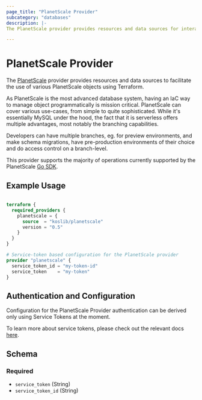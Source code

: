 ```yaml
---
page_title: "PlanetScale Provider"
subcategory: "databases"
description: |-
The PlanetScale provider provides resources and data sources for interacting with PlanetScale.

---
```


# PlanetScale Provider

The [PlanetScale](https://planetscale.com) provider provides resources and data sources to facilitate the use of
various PlanetScale objects using Terraform.

As PlanetScale is the most advanced database system, having an IaC way to manage object programmatically is mission
critical. PlanetScale can cover various use-cases, from simple to quite sophisticated. While it's essentially MySQL
under the hood, the fact that it is serverless offers multiple advantages, most notably the branching capabilities.

Developers can have multiple branches, eg. for preview environments, and make schema migrations, have pre-production
environments of their choice and do access control on a branch-level.

This provider supports the majority of operations currently supported by the PlanetScale [Go SDK](https://github.com/planetscale/planetscale-go).


## Example Usage

```terraform

terraform {
  required_providers {
    planetscale = {
      source  = "koslib/planetscale"
      version = "0.5"
    }
  }
}

# Service-token based configuration for the PlanetScale provider
provider "planetscale" {
  service_token_id = "my-token-id"
  service_token    = "my-token"
}
```

## Authentication and Configuration

Configuration for the PlanetScale Provider authentication can be derived only using Service Tokens at the moment.

To learn more about service tokens, please check out the relevant docs [here](https://planetscale.com/docs/concepts/service-tokens).

## Schema

### Required

- `service_token` (String)
- `service_token_id` (String)